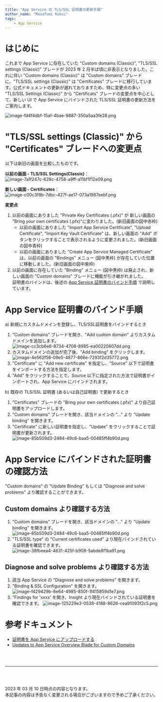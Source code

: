 ```yaml
---
title: "App Service の TLS/SSL 証明書の更新手順"
author_name: "Masafumi Kokui"
tags:
    - App Service
---
```


# はじめに
これまで App Service に存在していた "Custom domains (Classic)", "TLS/SSL settings (Classic)" ブレードが 2023 年 2 月半ば頃に非表示となりました。これに伴い "Custom domains (Classic)" は "Custom domains" ブレードに、"TLS/SSL settings (Classic)" は "Certificates" ブレードに移行しています。公式ドキュメントの更新が遅れておりますため、特に変更点の多い "TLS/SSL Settings (Classic)" から "Certificats" ブレードの変更点を中心として、新しい UI で App Service にバインドされた TLS/SSL 証明書の更新方法をご案内します。

![image-fd4f4dbf-15af-4bae-9887-350a5aa3fe28.png]({{site.baseurl}}/media/2023/03/image-fd4f4dbf-15af-4bae-9887-350a5aa3fe28.png)


# "TLS/SSL settings (Classic)" から "Certificates" ブレードへの変更点
以下は新旧の画面を比較したものです。

**以前の画面 - TLS/SSL Settings(Classic)**：<br>
![image-7a1f247c-628c-4758-a9ff-a11bf1f12e09.png]({{site.baseurl}}/media/2023/03/image-7a1f247c-628c-4758-a9ff-a11bf1f12e09.png)

**新しい画面 - Certificates**：<br>
![image-c00c3f8b-7dbc-427f-ae17-073a1987eebf.png]({{site.baseurl}}/media/2023/03/image-c00c3f8b-7dbc-427f-ae17-073a1987eebf.png)

**変更点**
1. 以前の画面にありました "Private Key Certificates (.pfx)" が 新しい画面の "Bring your own certificates (.pfx)"に変わりました。(新旧画面の図中赤枠)<br>
   - 以前の画面にありました "Import App Service Certificate", "Upload Certificate", "Import Key Vault Certificate" は、新しい画面の "Add" ボタンをクリックすることで表示されるように変更されました。(新旧画面の図中青枠)
   - 以前の画面にありました "Create App Service Managed Certificate" は、以前の画面の "Bindings" メニュー (図中黒枠) が存在していた位置に移動しました。(新旧画面の図中紫枠)
2. 以前の画面に存在していた "Binding" メニュー (図中黒枠) は廃止され、新しい画面の "Custom domains" ブレードに機能が引き継がれました。<br>
証明書のバインドは、後述の [App Service 証明書のバインド手順](#app-service-証明書のバインド手順) で説明しています。


# App Service 証明書のバインド手順

a) 新規にカスタムドメインを登録し、TLS/SSL証明書をバインドするとき<br>
1. "Custom domains" ブレードを開き、"Add custom domain" よりカスタムドメインを追加します。
![image-cc3cb6e6-8734-4708-8985-ea00220607dd.png]({{site.baseurl}}/media/2023/03/image-cc3cb6e6-8734-4708-8985-ea00220607dd.png)
2. カスタムドメインの追加が完了後、"Add binding" をクリックします。
![image-4e562f56-09e5-4877-866e-7293f2d35772.png]({{site.baseurl}}/media/2023/03/image-4e562f56-09e5-4877-866e-7293f2d35772.png)
3. "Certificate" に "Add new certificate" を指定し、"Source" 以下で証明書をインポートする方法を指定します。
4. "Add" をクリックすることで、Source 以下に指定された方法で証明書がインポートされ、App Service にバインドされます。

b) 既存の TLS/SSL 証明書 (あるいは自己証明書) で更新するとき
1. "Certificates" ブレードの "Bring your own certificates (.pfx)" より自己証明書をアップロードします。
2. "Custom domains" ブレードを開き、該当ドメインの "..." より "Update binding" を開きます。
3. "Certificate" に新しい証明書を指定し、"Update" をクリックすることで証明書が更新されます。
![image-85b509d3-2484-49c6-baa5-00485ff4b90d.png]({{site.baseurl}}/media/2023/03/image-85b509d3-2484-49c6-baa5-00485ff4b90d.png)


# App Service にバインドされた証明書の確認方法
"Custom domains" の "Update Binding" もしくは "Diagnose and solve problems" より確認することができます。
## Custom domains より確認する方法
1. "Custom domains" ブレードを開き、該当ドメインの "..." より "Update binding" を開きます。
![image-85b509d3-2484-49c6-baa5-00485ff4b90d.png]({{site.baseurl}}/media/2023/03/image-85b509d3-2484-49c6-baa5-00485ff4b90d.png)
2. "TLS/SSL type" の "Current certificates used" より現在バインドされている証明書を確認できます。
![image-38fbeea4-4631-425f-b908-5abde8f1ba91.png]({{site.baseurl}}/media/2023/03/image-38fbeea4-4631-425f-b908-5abde8f1ba91.png)

## Diagnose and solve problems より確認する方法
1. 該当 App Service の "Diagnose and solve problems" を開きます。
2. "Binding & SSL Configuration" を開きます。
![image-f429429b-8e64-4985-850f-1f415859d1e7.png]({{site.baseurl}}/media/2023/03/image-f429429b-8e64-4985-850f-1f415859d1e7.png)
3. "Findings for 'xxxx' を開き、Insight より現在バインドされている証明書を確認できます。
![image-125229e3-0538-4188-8626-cea91093f2c5.png]({{site.baseurl}}/media/2023/03/image-125229e3-0538-4188-8626-cea91093f2c5.png)

# 参考ドキュメント
- [証明書を App Service にアップロードする](https://learn.microsoft.com/ja-jp/azure/app-service/configure-ssl-certificate?tabs=apex%2Cportal#upload-certificate-to-app-service)
- [Updates to App Service Overview Blade for Custom Domains](https://azure.github.io/AppService/2023/02/03/Custom-domain-ux-updates.html)
<br>
<br>

---

<br>
<br>

2023 年 03 月 10 日時点の内容となります。<br>
本記事の内容は予告なく変更される場合がございますので予めご了承ください。

<br>
<br>